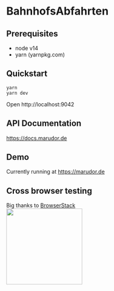 # BahnhofsAbfahrten

## Prerequisites

- node v14
- yarn (yarnpkg.com)

## Quickstart

```
yarn
yarn dev
```

Open http://localhost:9042

## API Documentation

https://docs.marudor.de

## Demo

Currently running at https://marudor.de

## Cross browser testing

Big thanks to [BrowserStack](https://browserstack.com)  
<a href="https://browserstack.com"><img width=200 src="https://live.browserstack.com/images/opensource/browserstack-logo.svg"></a>
